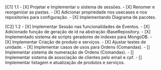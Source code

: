 [C1] 1.1
    - [X] Projetar e Implementar o sistema de sessões.
    - [X] Renomer e reorganizar as pastas.
    - [X] Adicionar propriedade nos usecases e nos repositories para configuração.
    - [X] Implementando Diagrama de pacotes.

[C2] 1.2
    - [X] Implementar Sessão nas funcionalidades de Eventos.
    - [X] Adicionado função de geração de id na abstração iBaseRepository.
    - [X] Implementado sistema de scripts geradores de indexes para MongoDB.
    - [X] Implementar Criação de produto e serviços.
    - [X] Ajustar testes de unidade.
    - [X] Implementar casos de usos para Ordens (Comandas).
    - [] Implementar sistema de numeração de Ordens (Comandas).
    - [] Implementar sistema de associação de clientes pelo email e cpf.
    - [] Implementar listagem e atualização de produtos e serviços.